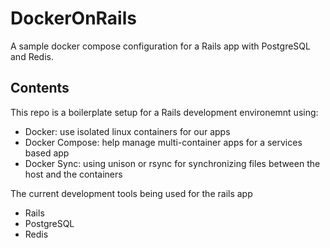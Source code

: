 # DockerOnRails

A sample docker compose configuration for a Rails app with PostgreSQL and Redis.

## Contents

This repo is a boilerplate setup for a Rails development environemnt using:

- Docker: use isolated linux containers for our apps
- Docker Compose: help manage multi-container apps for a services based app
- Docker Sync: using unison or rsync for synchronizing files between the host and the containers

The current development tools being used for the rails app

- Rails
- PostgreSQL
- Redis
